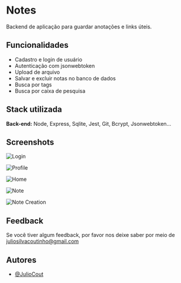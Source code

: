 
# Notes

Backend de aplicação para guardar anotações e links úteis.


## Funcionalidades

- Cadastro e login de usuário
- Autenticação com jsonwebtoken
- Upload de arquivo
- Salvar e excluir notas no banco de dados 
- Busca por tags
- Busca por caixa de pesquisa


## Stack utilizada

**Back-end:** Node, Express, Sqlite, Jest, Git, Bcrypt, Jsonwebtoken...
## Screenshots

![Login](https://i.imgur.com/wDmBMVU.png)

![Profile](https://i.imgur.com/ATKBF3i.png)

![Home](https://i.imgur.com/n47MqKH.png)

![Note](https://i.imgur.com/xC8OKbd.png)

![Note Creation](https://i.imgur.com/wUqheko.png)



## Feedback

Se você tiver algum feedback, por favor nos deixe saber por meio de juliosilvacoutinho@gmail.com


## Autores

- [@JulioCout](https://www.github.com/juliocout)

